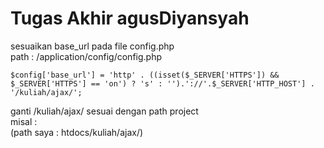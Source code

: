 # Tugas Akhir agusDiyansyah <br>
sesuaikan base_url pada file config.php <br>
path : /application/config/config.php
```
$config['base_url'] = 'http' . ((isset($_SERVER['HTTPS']) && $_SERVER['HTTPS'] == 'on') ? 's' : '').'://'.$_SERVER['HTTP_HOST'] . '/kuliah/ajax/';
```
ganti /kuliah/ajax/ sesuai dengan path project <br>
misal : <br>
(path saya : htdocs/kuliah/ajax/)
